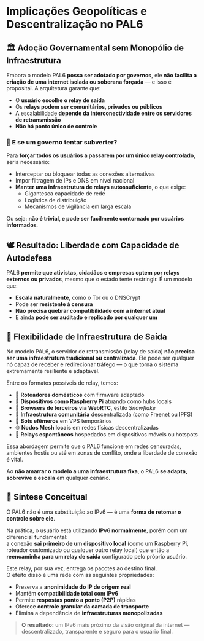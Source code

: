 
# Implicações Geopolíticas e Descentralização no PAL6

## 🏛️ Adoção Governamental sem Monopólio de Infraestrutura

Embora o modelo PAL6 **possa ser adotado por governos**, ele **não facilita a criação de uma internet isolada ou soberana forçada** — e isso é proposital. A arquitetura garante que:

- O **usuário escolhe o relay de saída**
- Os **relays podem ser comunitários, privados ou públicos**
- A escalabilidade **depende da interconectividade entre os servidores de retransmissão**
- **Não há ponto único de controle**

### 🧱 E se um governo tentar subverter?

Para **forçar todos os usuários a passarem por um único relay controlado**, seria necessário:

- Interceptar ou bloquear todas as conexões alternativas
- Impor filtragem de IPs e DNS em nível nacional
- **Manter uma infraestrutura de relays autossuficiente**, o que exige:
  - Gigantesca capacidade de rede
  - Logística de distribuição
  - Mecanismos de vigilância em larga escala

Ou seja: **não é trivial, e pode ser facilmente contornado por usuários informados**.

## 🕊️ Resultado: Liberdade com Capacidade de Autodefesa

PAL6 **permite que ativistas, cidadãos e empresas optem por relays externos ou privados**, mesmo que o estado tente restringir. É um modelo que:

- **Escala naturalmente**, como o Tor ou o DNSCrypt
- Pode ser **resistente à censura**
- **Não precisa quebrar compatibilidade com a internet atual**
- E ainda **pode ser auditado e replicado por qualquer um**

## 🧩 Flexibilidade de Infraestrutura de Saída

No modelo PAL6, o servidor de retransmissão (relay de saída) **não precisa ser uma infraestrutura tradicional ou centralizada**. Ele pode ser qualquer nó capaz de receber e redirecionar tráfego — o que torna o sistema extremamente resiliente e adaptável.

Entre os formatos possíveis de relay, temos:

- 🛜 **Roteadores domésticos** com firmware adaptado
- 🍓 **Dispositivos como Raspberry Pi** atuando como hubs locais
- 🧊 **Browsers de terceiros via WebRTC**, estilo *Snowflake*
- 🧱 **Infraestrutura comunitária** descentralizada (como Freenet ou IPFS)
- 🤖 **Bots efêmeros** em VPS temporários
- 🌐 **Nodos Mesh locais** em redes físicas descentralizadas
- 📡 **Relays espontâneos** hospedados em dispositivos móveis ou hotspots

Essa abordagem permite que o PAL6 funcione em redes censuradas, ambientes hostis ou até em zonas de conflito, onde a liberdade de conexão é vital.

Ao **não amarrar o modelo a uma infraestrutura fixa**, o PAL6 **se adapta, sobrevive e escala** em qualquer cenário.

## 🧭 Síntese Conceitual

O PAL6 não é uma substituição ao IPv6 — é uma **forma de retomar o controle sobre ele**.

Na prática, o usuário está utilizando **IPv6 normalmente**, porém com um diferencial fundamental:  
a conexão **sai primeiro de um dispositivo local** (como um Raspberry Pi, roteador customizado ou qualquer outro relay local) que então a **reencaminha para um relay de saída** configurado pelo próprio usuário.

Este relay, por sua vez, entrega os pacotes ao destino final.  
O efeito disso é uma rede com as seguintes propriedades:

- Preserva a **anonimidade do IP de origem real**
- Mantém **compatibilidade total com IPv6**
- Permite **respostas ponto a ponto (P2P)** rápidas
- Oferece **controle granular da camada de transporte**
- Elimina a dependência de **infraestruturas monopolizadas**

> **O resultado:** um IPv6 mais próximo da visão original da internet — descentralizado, transparente e seguro para o usuário final.